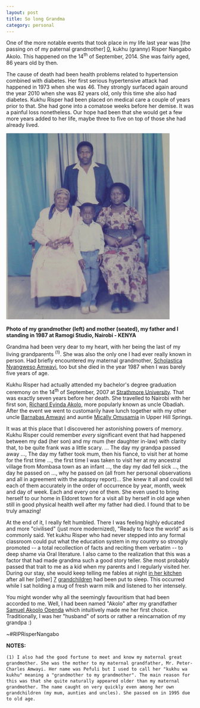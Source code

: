```yaml
---
layout: post
title: So long Grandma
category: personal 
--- 
```

One of the more notable events that took place in my life last year was [the passing on of my paternal grandmother] [0], kukhu (granny) Risper Nangabo Akolo. This happened on the 14<sup>th</sup> of September, 2014. She was fairly aged, 86 years old by then.  

The cause of death had been health problems related to hypertension combined with diabetes. Her first serious hypertensive attack had happened in 1973 when she was 46. They strongly surfaced again around the year 2010 when she was 82 years old, only this time she also had diabetes. Kukhu Risper had been placed on medical care a couple of years prior to that. She had gone into a comatose weeks before her demise. It was a painful loss nonetheless. Our hope had been that she would get a few more years added to her life, maybe three to five on top of those she had already lived. 

![Photo of my grandmother and mother (seated), my father and I standing in 1987 at Ramogi Studio, Nairobi](/assets/images/Kukhu_Risper_mum_dad_and_I.png)

<strong>Photo of my grandmother (left) and mother (seated), my father and I standing in 1987 at Ramogi Studio, Nairobi - KENYA</strong> 

Grandma had been very dear to my heart, with her being the last of my living grandparents <sup>(1)</sup>. She was also the only one I had ever really known in person. Had briefly encountered my maternal grandmother, [Scholastica Nyangweso Amwayi][1], too but she died in the year 1987 when I was barely five years of age. 

Kukhu Risper had actually attended my bachelor's degree graduation ceremony on the 14<sup>th</sup> of September, 2007 at [Strathmore University][2]. That was exactly seven years before her death. She travelled to Nairobi  with her first son, [Richard Eyinda Akolo][3], more popularly known as uncle Obadiah. After the event we went to customarily have lunch together with my other uncle [Barnabas Amwayi][4] and auntie [Mically Omusamia][5] in Upper Hill Springs. 

It was at this place that I discovered her astonishing powers of memory. Kukhu Risper could remember *every* significant event that had happened between my dad (her son) and my mum (her daughter in-law) with clarity that, to be quite frank was a little scary. ... The day my grandpa passed away ..., The day my father took mum, then his fiancé, to visit her at home for the first time ..., the first time I was taken to visit her at my ancestral village from Mombasa town as an infant ..., the day my dad fell sick ..., the day he passed on ..., why he passed on (all from her personal observations and all in agreement with the autopsy report)... She knew it all and could tell each of them accurately in the order of occurrence by year, month, week and day of week. Each and every one of them. She even used to bring herself to our home in Eldoret town for a visit all by herself in old age when still in good physical health well after my father had died. I found that to be truly amazing!

At the end of it, I really felt humbled. There I was feeling highly educated and more "civilised" (just more modernized), "Ready to face the world" as is commonly said. Yet kukhu Risper who had never stepped into any formal classroom could put what the education system in my country so strongly promoted -- a total recollection of facts and reciting them verbatim -- to deep shame via Oral literature. I also came to the realization that this was a factor that had made grandma such a good story teller. She most probably passed that trait to me as a kid when my parents and I regularly visited her. During our stay, she would keep telling me fables at night [in her kitchen][6] after all her [other] [7] [grandchildren][8] had been put to sleep. This occurred while I sat holding a mug of fresh warm milk and listened to her intensely.

You might wonder why all the seemingly favouritism that had been accorded to me. Well, I had been named "Akolo" after my grandfather [Samuel Akoolo Openda][8] which intuitively made me her first choice. Traditionally, I was her "husband" of sorts or rather a reincarnation of my grandpa :)

~#RIPRisperNangabo 

<strong>NOTES:</strong>

	(1) I also had the good fortune to meet and know my maternal great grandmother. She was the mother to my maternal grandfather, Mr. Peter-Charles Amwayi. Her name was Pefuli but I used to call her "kukhu wa kukhu" meaning a "grandmother to my grandmother". The main reason for this was that she quite naturally appeared older than my maternal grandmother. The name caught on very quickly even among her own grandchildren (my mum, aunties and uncles). She passed on in 1995 due to old age. 

[0]: https://www.flickr.com/photos/mchiteri/sets/72157647750851895/ "Photo set of us giving our final tribute to our late paternal grandmother"
[1]: https://www.flickr.com/photos/mchiteri/5010942717/in/set-72157626055297784 "Maternal grandma seated second from left with her daughters and. Those standing are her sons"
[2]: http://www.strathmore.edu/ "Strathmore University, my Alma mater"
[3]: http://youtu.be/WaF235uWB4I "Uncle Richard Obadiah Akolo speaks at his mother's funeral" 
[4]: https://www.flickr.com/photos/98645159@N06/15891374932/in/set-72157649449099925 "Uncle Barnabas Amwayi (Jam) with son Obilo behind"
[5]: http://youtu.be/tlhsWbNoavY "Aunty Mically Omusamia speaks on behalf of my mum, Gertrude Oranga Akolo"
[6]: http://youtu.be/axTvRW7cRpg "Having a chat with grandma inside her kitchen in December 2010"
[7]: https://www.flickr.com/photos/mchiteri/15132971469/in/set-72157647750851895 "All the granddaughters of kukhu Risper Nangabo present"
[8]: https://www.flickr.com/photos/mchiteri/15132889949/in/set-72157647750851895/ "Reverend Bernard Akhwale introducing kukhu Risper Nangabo's grandsons, his cousins"
[9]: https://www.flickr.com/photos/mchiteri/15834030855/in/set-72157626055297784 "Samuel Akoolo Openda, our grandfather in 1936 aged 38"
